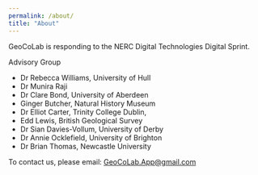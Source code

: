 ```yaml
---
permalink: /about/
title: "About"
---
```


GeoCoLab is responding to the NERC Digital Technologies Digital Sprint. 

Advisory Group

- Dr Rebecca Williams, University of Hull
- Dr Munira Raji 
- Dr Clare Bond, University of Aberdeen
- Ginger Butcher, Natural History Museum
- Dr Elliot Carter, Trinity College Dublin,
- Edd Lewis, British Geological Survey
- Dr Sian Davies-Vollum, University of Derby
- Dr Annie Ocklefield, University of Brighton
- Dr Brian Thomas, Newcastle University

To contact us, please email: GeoCoLab.App@gmail.com
